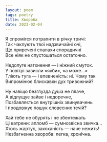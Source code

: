 ```yaml
---
layout: poem
tags: poetry
title: Хвороба
date: 2023-02-04
---
```


Я спромігся потрапити в річку тричі:<br>
Так чаклують твої надзвичайні очі,<br>
Що приречені спалахи спорадичні<br>
Все ніяк не спустошаться остаточно.<br>

Недолуге натхнення — і ніжний смуток.<br>
У повітрі зависли «якби», «а може...»<br>
Тліють туга — і впевненість: ні. Чому так<br>
Випромінює блискавки дух тривожний?<br>

Ну навіщо безглузда душа не плаче,<br>
А відлущує зайве і недоречне,<br>
Позбавляється внутрішніх звинувачень<br>
І продовжує пошук словесних течій?<br>

Хай тебе не обурять і не збентежать<br>
Ці катрени: апломб — сумнозвісна звичка...<br>
Хтось жартує, закоханість — наче нежить!<br>
Незбагненна хвороба: легка, хронічна.
